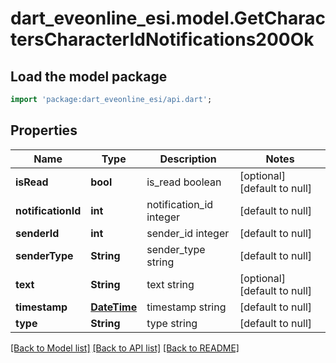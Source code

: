 # dart_eveonline_esi.model.GetCharactersCharacterIdNotifications200Ok

## Load the model package
```dart
import 'package:dart_eveonline_esi/api.dart';
```

## Properties
Name | Type | Description | Notes
------------ | ------------- | ------------- | -------------
**isRead** | **bool** | is_read boolean | [optional] [default to null]
**notificationId** | **int** | notification_id integer | [default to null]
**senderId** | **int** | sender_id integer | [default to null]
**senderType** | **String** | sender_type string | [default to null]
**text** | **String** | text string | [optional] [default to null]
**timestamp** | [**DateTime**](DateTime.md) | timestamp string | [default to null]
**type** | **String** | type string | [default to null]

[[Back to Model list]](../README.md#documentation-for-models) [[Back to API list]](../README.md#documentation-for-api-endpoints) [[Back to README]](../README.md)


